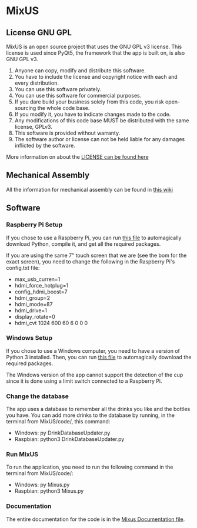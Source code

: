 # MixUS

## License GNU GPL
MixUS is an open source project that uses the GNU GPL v3 license. This license is used since PyQt5, the framework that the app is built on, is also GNU GPL v3.

1. Anyone can copy, modify and distribute this software.
2. You have to include the license and copyright notice with each and every distribution.
3. You can use this software privately.
4. You can use this software for commercial purposes.
5. If you dare build your business solely from this code, you risk open-sourcing the whole code base.
6. If you modify it, you have to indicate changes made to the code.
7. Any modifications of this code base MUST be distributed with the same license, GPLv3.
8. This software is provided without warranty.
9. The software author or license can not be held liable for any damages inflicted by the software.

More information on about the [LICENSE can be found here](https://gist.github.com/kn9ts/cbe95340d29fc1aaeaa5dd5c059d2e60)


## Mechanical Assembly
All the information for mechanical assembly can be found in [this wiki](https://github.com/BenjaminMoff/MixUS/wiki)
## Software

### Raspberry Pi Setup
If you chose to use a Raspberry Pi, you can run [this file](https://github.com/BenjaminMoff/MixUS/blob/main/configuration/PiConfig.sh) to automagically download Python, compile it, and get all the required packages.

If you are using the same 7" touch screen that we are (see the bom for the exact screen), you need to change the following in the Raspberry Pi's config.txt file:
- max_usb_curren=1
- hdmi_force_hotplug=1
- config_hdmi_boost=7
- hdmi_group=2
- hdmi_mode=87
- hdmi_drive=1
- display_rotate=0
- hdmi_cvt 1024 600 60 6 0 0 0

### Windows Setup
If you chose to use a Windows computer, you need to have a version of Python 3 installed. Then, you can run [this file](https://github.com/BenjaminMoff/MixUS/blob/main/configuration/Pythonconfig.bat) to automagically download the required packages.

The Windows version of the app cannot support the detection of the cup since it is done using a limit switch connected to a Raspberry Pi.

### Change the database
The app uses a database to remember all the drinks you like and the bottles you have. You can add more drinks to the database by running, in the terminal from MixUS/code/, this command: 
- Windows: py DrinkDatabaseUpdater.py
- Raspbian: python3 DrinkDatabaseUpdater.py

### Run MixUS
To run the application, you need to run the following command in the terminal from MixUS/code/:
- Windows: py Mixus.py
- Raspbian: python3 Mixus.py

### Documentation
The entire documentation for the code is in the [Mixus Documentation file](https://github.com/BenjaminMoff/MixUS/blob/main/Mixus%20Documentation.lnk).
